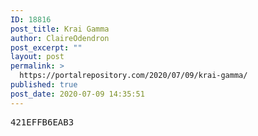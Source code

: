 ```yaml
---
ID: 18816
post_title: Krai Gamma
author: ClaireOdendron
post_excerpt: ""
layout: post
permalink: >
  https://portalrepository.com/2020/07/09/krai-gamma/
published: true
post_date: 2020-07-09 14:35:51
---
```

<pre>421EFFB6EAB3</pre>